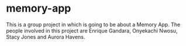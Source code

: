 # memory-app

This is a group project in which is going to be about a Memory App. The people involved in this project are Enrique Gandara, Onyekachi Nwosu, Stacy Jones and Aurora Havens.
